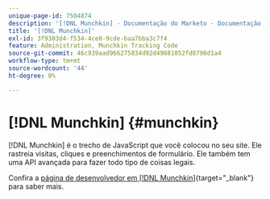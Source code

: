 ```yaml
---
unique-page-id: 7504874
description: '[!DNL Munchkin] - Documentação do Marketo - Documentação do produto'
title: '[!DNL Munchkin]'
exl-id: 3f9303d4-f534-4ce0-9cde-baa7bba3c7f4
feature: Administration, Munchkin Tracking Code
source-git-commit: 46c939aad966275834d92d49081052fd8798d1a4
workflow-type: tm+mt
source-wordcount: '44'
ht-degree: 0%

---
```


# [!DNL Munchkin] {#munchkin}

[!DNL Munchkin] é o trecho de JavaScript que você colocou no seu site. Ele rastreia visitas, cliques e preenchimentos de formulário. Ele também tem uma API avançada para fazer todo tipo de coisas legais.

Confira a [página de desenvolvedor em [!DNL Munchkin]](https://experienceleague.adobe.com/en/docs/marketo-developer/marketo/javascriptapi/leadtracking/lead-tracking){target="_blank"} para saber mais.
